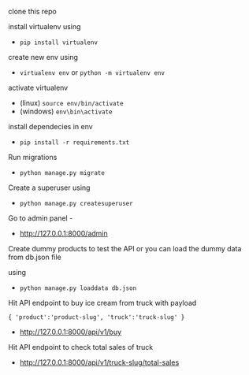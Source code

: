 clone this repo

install virtualenv using 
- `pip install virtualenv`

create new env using

- `virtualenv env` or `python -m virtualenv env`

activate virtualenv

- (linux) `source env/bin/activate`
- (windows) `env\bin\activate`

install dependecies in env

- `pip install -r requirements.txt`

Run migrations

- `python manage.py migrate`

Create a superuser using 

- `python manage.py createsuperuser`

Go to admin panel - 

- http://127.0.0.1:8000/admin


Create dummy products to test the API or you can load the dummy data from db.json file

using

 - `python manage.py loaddata db.json`

Hit API endpoint to buy ice cream from truck
with payload

`{
  'product':'product-slug',
  'truck':'truck-slug'
}`

- http://127.0.0.1:8000/api/v1/buy


Hit API endpoint to check total sales of truck

- http://127.0.0.1:8000/api/v1/truck-slug/total-sales